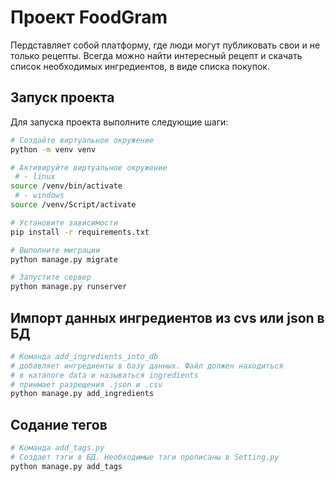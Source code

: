 
# Проект FoodGram
Пердставляет собой платформу, где люди могут публиковать свои и не только рецепты.
Всегда можно найти интересный рецепт и скачать список необходимых ингредиентов, в виде списка покупок.

## Запуск проекта

Для запуска проекта выполните следующие шаги:

```bash
# Создайте виртуальное окружение
python -m venv venv

# Активируйте виртуальное окружение
 # - linux
source /venv/bin/activate 
 # - windows
source /venv/Script/activate

# Установите зависимости
pip install -r requirements.txt

# Выполните миграции
python manage.py migrate

# Запустите сервер
python manage.py runserver
```

## Импорт данных ингредиентов из cvs или json в БД

```bash
# Команда add_ingredients_into_db 
# добавляет ингредиенты в базу данных. Файл должен находиться 
# в каталоге data и называться ingredients
# принмает разрещения .json и .csv
python manage.py add_ingredients 
```

## Содание тегов 

```bash
# Команда add_tags.py 
# Создает тэги в БД. Необходимые тэги прописаны в Setting.py
python manage.py add_tags
```